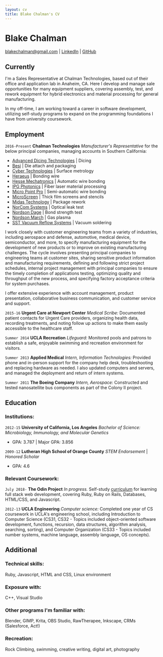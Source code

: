 ```yaml
---
layout: cv
title: Blake Chalman's CV
---
```

# Blake Chalman


<div id="webaddress">
    <a href=mailto:blakechalman@gmail.com>blakechalman@gmail.com</a>
  | <a href="www.linkedin.com/in/blakechalman">LinkedIn</a>
  | <a href="https://github.com/bchalman">GitHub</a>
</div>


## Currently

I'm a Sales Representative at Chalman Technologies, based out of their office and application lab in Anaheim, CA. Here I develop and manage sale opportunities for many equipment suppliers, covering assembly, test, and rework equipment for hybrid electronics and material processing for general manufacturing.  

In my off-time, I am working toward a career in software development, utilizing self-study programs to expand on the programming foundations I have from university coursework.


## Employment

`2016-Present`
__Chalman Technologies__ *Manufacturer's Representative* for the below principal companies, managing accounts in Southern California:  

* [Advanced Dicing Technologies](https://www.adt-co.com/) | Dicing
* [Besi](https://www.besi.com/)	| Die attach and packaging
* [Cyber Technologies](https://www.cybertechnologies.com/en/) | Surface metrology
* [Heraeus](https://www.heraeus.com/en/het/products_and_solutions_het/bonding_wires/bw_at_a_glance/bonding_wires_page.aspx) | Bonding wire
* [Hesse Mechatronics](https://www.hesse-mechatronics.com/en/) | Automatic wire bonding
* [IPG Photonics](https://www.ipgphotonics.com/en)	| Fiber laser material processing
* [Micro Point Pro](http://www.mpptools.com/wire-bonders) | Semi-automatic wire bonding
* [MicroScreen](http://www.microscreenllc.com/) | Thick film screens and stencils
* [Midas Technology](http://www.midastechnology.com/) | Package rework
* [NorCom Systems](https://norcomsystemsinc.com/) | Optical leak test
* [Nordson Dage](http://www.nordson.com/en/divisions/dage) | Bond strength test
* [Nordson March](http://www.nordson.com/en/divisions/march) | Gas plasma
* [SST Vacuum Reflow Systems](http://www.palomartechnologies.com/solutions/hermetic-package-sealing) | Vacuum soldering

I work closely with customer engineering teams from a variety of industries, including aerospace and defense, automotive, medical device, semiconductor, and more, to specify manufacturing equipment for the development of new products or to improve on existing manufacturing challenges. The cycle involves presenting principal companies to engineering teams at customer sites, sharing sensitive product information and manufacturing requirements, defining and following strict project schedules, internal project management with principal companies to ensure the timely completion of applications testing, optimizing quality and throughput of the new process, and specifying factory acceptance criteria for system purchases.

I offer extensive experience with account management, product presentation, collaborative business communication, and customer service and support.

`2015-16`
__Urgent Care at Newport Center__ *Medical Scribe:* Documented patient contacts for Urgent Care providers, organizing health data, recording treatments, and noting follow up actions to make them easily accessible to the healthcare staff.

`Summer 2014`
__UCLA Recreation__ *Lifeguard:* Monitored pools and patrons to establish a safe, enjoyable swimming and recreation environment for visitors.

`Summer 2013`
__Applied Medical__ *Intern, Information Technologies:* Provided phone and in-person support for the company help desk, troubleshooting and replacing hardware as needed. I also updated computers and servers, and managed the deployment and return of intern systems.

`Summer 2011`
__The Boeing Company__ *Intern, Aerospace:* Constructed and tested nanosatellite bus components as part of the Colony II project.


## Education

### Institutions:
`2012-15`
__University of California, Los Angeles__ *Bachelor of Science: Microbiology, Immunology, and Molecular Genetics*
* GPA: 3.787 \| Major GPA: 3.856

`2009-12`
__Lutheran High School of Orange County__ *STEM Endorsement* | *Honored Scholar*
* GPA: 4.6

### Relevant Coursework:
`July 2018-`
__The Odin Project__ *In progress.* Self-study [curriculum](https://www.theodinproject.com/courses?ref=homenav) for learning full stack web development, covering Ruby, Ruby on Rails, Databases, HTML/CSS, and Javascript.

`2012-13`
__UCLA Engineering__ *Computer science:* Completed one year of CS coursework in UCLA's engineering school, including Introduction to Computer Science (CS31, CS32 - Topics included object-oriented software development, functions, recursion, data structures, algorithm analysis, searching, sorting), and Computer Organization (CS33 - Topics included number systems, machine language, assembly language, OS concepts).  

## Additional

### Technical skills:

Ruby, Javascript, HTML and CSS, Linux environment

### Exposure with:

C++, Visual Studio

### Other programs I'm familiar with:

Blender, GIMP, Krita, OBS Studio, RawTherapee, Inkscape, CRMs (Salesforce, Act!)

### Recreation:

Rock Climbing, swimming, creative writing, digital art, photography
